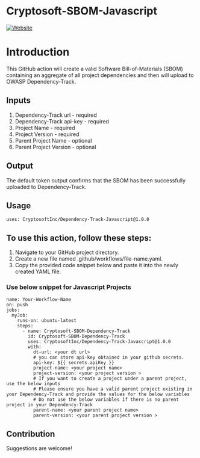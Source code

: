 # Cryptosoft-SBOM-Javascript 

[![Website](https://img.shields.io/badge/https://-www.cryptosoft.com-blue.svg)](https://www.cryptosoft.com/)



# Introduction

This GitHub action will create a valid Software Bill-of-Materials (SBOM) containing an aggregate of all project dependencies and then will upload to OWASP Dependency-Track.


## Inputs

1) Dependency-Track url - required
2) Dependency-Track api-key - required
3) Project Name - required
4) Project Version - required
5) Parent Project Name - optional
6) Parent Project Version - optional


## Output
The default token output confirms that the SBOM has been successfully uploaded to Dependency-Track.

## Usage
```
uses: CryptosoftInc/Dependency-Track-Javascript@1.0.0
```

## To use this action, follow these steps:

1) Navigate to your GitHub project directory.
2) Create a new file named .github/workflows/file-name.yaml.
3) Copy the provided code snippet below and paste it into the newly created YAML file.

### Use below snippet for Javascript Projects
```
name: Your-Workflow-Name
on: push
jobs:
  myJob:
    runs-on: ubuntu-latest
    steps:
      - name: Cryptosoft-SBOM-Dependency-Track
        id: Cryptosoft-SBOM-Dependency-Track
        uses: CryptosoftInc/Dependency-Track-Javascript@1.0.0
        with:
          dt-url: <your dt url>
          # you can store api-key obtained in your github secrets. 
          api-key: ${{ secrets.apiKey }}
          project-name: <your project name>
          project-version: <your project version >
          # If you want to create a project under a parent project, use the below inputs
          # Please ensure you have a valid parent project existing in your Dependency-Track and provide the values for the below variables
          # Do not use the below variables if there is no parent project in your Dependency-Track
          parent-name: <your parent project name>
          parent-version: <your parent project version >
```
 
## Contribution

Suggestions are welcome!
